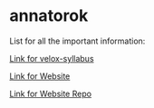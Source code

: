# annatorok

List for all the important information:

[Link for velox-syllabus](https://github.com/annatorok/velox-syllabus)

[Link for Website](http://annatorok.github.io/)

[Link for Website  Repo](https://github.com/annatorok/annatorok.github.io)

